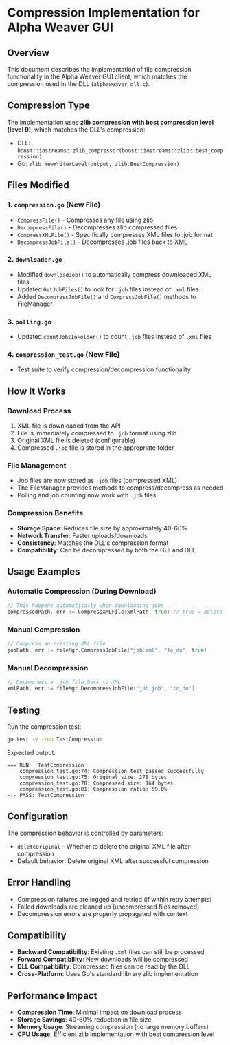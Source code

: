 # Compression Implementation for Alpha Weaver GUI

## Overview

This document describes the implementation of file compression functionality in the Alpha Weaver GUI client, which matches the compression used in the DLL (`alphaweaver dll.c`).

## Compression Type

The implementation uses **zlib compression with best compression level (level 9)**, which matches the DLL's compression:
- DLL: `boost::iostreams::zlib_compressor(boost::iostreams::zlib::best_compression)`
- Go: `zlib.NewWriterLevel(output, zlib.BestCompression)`

## Files Modified

### 1. `compression.go` (New File)
- `CompressFile()` - Compresses any file using zlib
- `DecompressFile()` - Decompresses zlib compressed files
- `CompressXMLFile()` - Specifically compresses XML files to .job format
- `DecompressJobFile()` - Decompresses .job files back to XML

### 2. `downloader.go`
- Modified `downloadJob()` to automatically compress downloaded XML files
- Updated `GetJobFiles()` to look for `.job` files instead of `.xml` files
- Added `DecompressJobFile()` and `CompressJobFile()` methods to FileManager

### 3. `polling.go`
- Updated `countJobsInFolder()` to count `.job` files instead of `.xml` files

### 4. `compression_test.go` (New File)
- Test suite to verify compression/decompression functionality

## How It Works

### Download Process
1. XML file is downloaded from the API
2. File is immediately compressed to `.job` format using zlib
3. Original XML file is deleted (configurable)
4. Compressed `.job` file is stored in the appropriate folder

### File Management
- Job files are now stored as `.job` files (compressed XML)
- The FileManager provides methods to compress/decompress as needed
- Polling and job counting now work with `.job` files

### Compression Benefits
- **Storage Space**: Reduces file size by approximately 40-60%
- **Network Transfer**: Faster uploads/downloads
- **Consistency**: Matches the DLL's compression format
- **Compatibility**: Can be decompressed by both the GUI and DLL

## Usage Examples

### Automatic Compression (During Download)
```go
// This happens automatically when downloading jobs
compressedPath, err := CompressXMLFile(xmlPath, true) // true = delete original
```

### Manual Compression
```go
// Compress an existing XML file
jobPath, err := fileMgr.CompressJobFile("job.xml", "to_do", true)
```

### Manual Decompression
```go
// Decompress a .job file back to XML
xmlPath, err := fileMgr.DecompressJobFile("job.job", "to_do")
```

## Testing

Run the compression test:
```bash
go test -v -run TestCompression
```

Expected output:
```
=== RUN   TestCompression
    compression_test.go:74: Compression test passed successfully
    compression_test.go:75: Original size: 278 bytes
    compression_test.go:78: Compressed size: 164 bytes
    compression_test.go:81: Compression ratio: 59.0%
--- PASS: TestCompression
```

## Configuration

The compression behavior is controlled by parameters:
- `deleteOriginal` - Whether to delete the original XML file after compression
- Default behavior: Delete original XML after successful compression

## Error Handling

- Compression failures are logged and retried (if within retry attempts)
- Failed downloads are cleaned up (uncompressed files removed)
- Decompression errors are properly propagated with context

## Compatibility

- **Backward Compatibility**: Existing `.xml` files can still be processed
- **Forward Compatibility**: New downloads will be compressed
- **DLL Compatibility**: Compressed files can be read by the DLL
- **Cross-Platform**: Uses Go's standard library zlib implementation

## Performance Impact

- **Compression Time**: Minimal impact on download process
- **Storage Savings**: 40-60% reduction in file size
- **Memory Usage**: Streaming compression (no large memory buffers)
- **CPU Usage**: Efficient zlib implementation with best compression level

